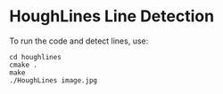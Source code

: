 # HoughLines Line Detection
To run the code and detect lines, use:
```
cd houghlines
cmake .
make
./HoughLines image.jpg
```

